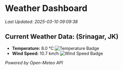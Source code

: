 
# Weather Dashboard

_Last Updated: 2025-03-10 09:09:38_

## Current Weather Data: (Srinagar, JK)
- **Temperature:** 8.0 °C ![Temperature Badge](https://img.shields.io/badge/Temperature-Low%20Temp-blue)
- **Wind Speed:** 10.7 km/h ![Wind Speed Badge](https://img.shields.io/badge/Wind%20Speed-Light%20Wind-blue)

*Powered by Open-Meteo API*
